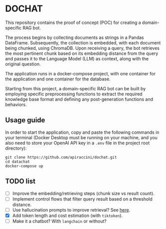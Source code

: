 # DOCHAT

This repository contains the proof of concept (POC) for creating a domain-specific RAG bot.

The process begins by collecting documents as strings in a Pandas DataFrame. Subsequently, the collection is embedded, with each document being chunked, using ChromaDB.
Upon receiving a query, the bot retrieves the most pertinent chunk based on its embedding distance from the query and passes it to the Language Model (LLM) as context, along with the original question.

The application runs in a docker-compose project, with one container for the application and one container for the database.

Starting from this project, a domain-specific RAG bot can be built by employing specific preprocessing functions to extract the required knowledge base format and defining any post-generation functions and behaviors.

## Usage guide

In order to start the application, copy and paste the following commands in your terminal (Docker Desktop must be running on your machine, and you also need to store your OpenAI API key in a `.env` file in the project root directory):

```
git clone https://github.com/apiraccini/dochat.git
cd datachat
docker-compose up
```

## TODO list

- [ ] Improve the embedding/retrieving steps (chunk size vs result count).
- [ ] Implement control flows that filter query result based on a threshold distance.
- [ ] Use hallucination prompts to improve retrieval? See [here](https://cookbook.openai.com/examples/vector_databases/chroma/hyde-with-chroma-and-openai).
- [x] Add token length and cost estimation (with `tiktoken`).
- [ ] Make it a chatbot? With `langchain` or without?
